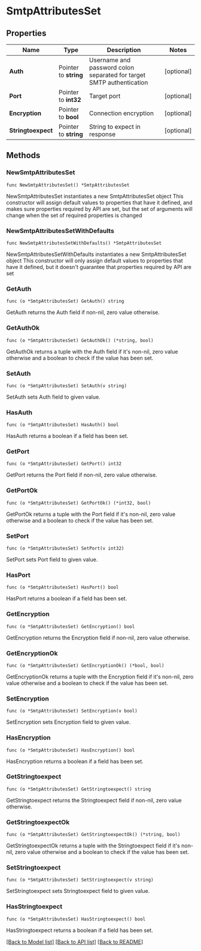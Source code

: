 # SmtpAttributesSet

## Properties

Name | Type | Description | Notes
------------ | ------------- | ------------- | -------------
**Auth** | Pointer to **string** | Username and password colon separated for target SMTP authentication | [optional] 
**Port** | Pointer to **int32** | Target port | [optional] 
**Encryption** | Pointer to **bool** | Connection encryption | [optional] 
**Stringtoexpect** | Pointer to **string** | String to expect in response | [optional] 

## Methods

### NewSmtpAttributesSet

`func NewSmtpAttributesSet() *SmtpAttributesSet`

NewSmtpAttributesSet instantiates a new SmtpAttributesSet object
This constructor will assign default values to properties that have it defined,
and makes sure properties required by API are set, but the set of arguments
will change when the set of required properties is changed

### NewSmtpAttributesSetWithDefaults

`func NewSmtpAttributesSetWithDefaults() *SmtpAttributesSet`

NewSmtpAttributesSetWithDefaults instantiates a new SmtpAttributesSet object
This constructor will only assign default values to properties that have it defined,
but it doesn't guarantee that properties required by API are set

### GetAuth

`func (o *SmtpAttributesSet) GetAuth() string`

GetAuth returns the Auth field if non-nil, zero value otherwise.

### GetAuthOk

`func (o *SmtpAttributesSet) GetAuthOk() (*string, bool)`

GetAuthOk returns a tuple with the Auth field if it's non-nil, zero value otherwise
and a boolean to check if the value has been set.

### SetAuth

`func (o *SmtpAttributesSet) SetAuth(v string)`

SetAuth sets Auth field to given value.

### HasAuth

`func (o *SmtpAttributesSet) HasAuth() bool`

HasAuth returns a boolean if a field has been set.

### GetPort

`func (o *SmtpAttributesSet) GetPort() int32`

GetPort returns the Port field if non-nil, zero value otherwise.

### GetPortOk

`func (o *SmtpAttributesSet) GetPortOk() (*int32, bool)`

GetPortOk returns a tuple with the Port field if it's non-nil, zero value otherwise
and a boolean to check if the value has been set.

### SetPort

`func (o *SmtpAttributesSet) SetPort(v int32)`

SetPort sets Port field to given value.

### HasPort

`func (o *SmtpAttributesSet) HasPort() bool`

HasPort returns a boolean if a field has been set.

### GetEncryption

`func (o *SmtpAttributesSet) GetEncryption() bool`

GetEncryption returns the Encryption field if non-nil, zero value otherwise.

### GetEncryptionOk

`func (o *SmtpAttributesSet) GetEncryptionOk() (*bool, bool)`

GetEncryptionOk returns a tuple with the Encryption field if it's non-nil, zero value otherwise
and a boolean to check if the value has been set.

### SetEncryption

`func (o *SmtpAttributesSet) SetEncryption(v bool)`

SetEncryption sets Encryption field to given value.

### HasEncryption

`func (o *SmtpAttributesSet) HasEncryption() bool`

HasEncryption returns a boolean if a field has been set.

### GetStringtoexpect

`func (o *SmtpAttributesSet) GetStringtoexpect() string`

GetStringtoexpect returns the Stringtoexpect field if non-nil, zero value otherwise.

### GetStringtoexpectOk

`func (o *SmtpAttributesSet) GetStringtoexpectOk() (*string, bool)`

GetStringtoexpectOk returns a tuple with the Stringtoexpect field if it's non-nil, zero value otherwise
and a boolean to check if the value has been set.

### SetStringtoexpect

`func (o *SmtpAttributesSet) SetStringtoexpect(v string)`

SetStringtoexpect sets Stringtoexpect field to given value.

### HasStringtoexpect

`func (o *SmtpAttributesSet) HasStringtoexpect() bool`

HasStringtoexpect returns a boolean if a field has been set.


[[Back to Model list]](../README.md#documentation-for-models) [[Back to API list]](../README.md#documentation-for-api-endpoints) [[Back to README]](../README.md)


